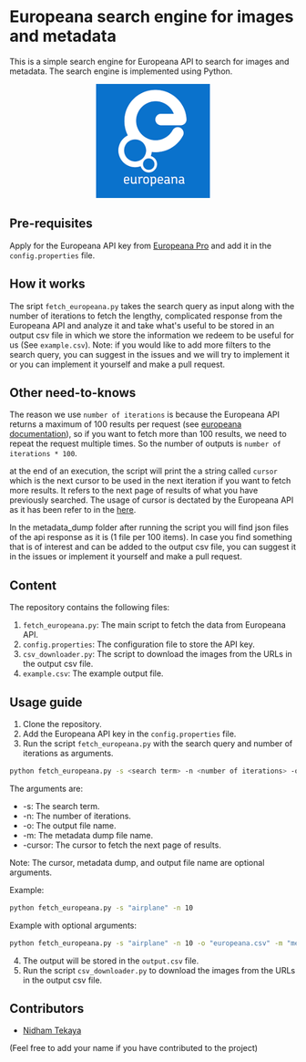 # Europeana search engine for images and metadata
This is a simple search engine for Europeana API to search for images and metadata. The search engine is implemented using Python.

<div style="text-align: center;">
    <img src="ressources/europeana.png" alt="Image 2" style="width: 200px; height: 200px;">
</div>

<!--

<div style="display: flex; justify-content: center;">
    <img src="ressources/europeana.png" alt="Image 1" style="width: 100px; height: 100px; margin-right: 10px;">
    <img src="ressources/fh.jpg" alt="Image 3" style="width: 100px; height: 100px; margin-right: 10px;">
    <img src="ressources/tu.png" alt="Image 4" style="width: 100px; height: 100px;">
</div>
-->

## Pre-requisites
Apply for the Europeana API key from [Europeana Pro](https://pro.europeana.eu/page/get-api) and add it in the `config.properties` file.

## How it works

The sript `fetch_europeana.py` takes the search query as input along with the number of iterations to fetch the lengthy, complicated response from the Europeana API and analyze it and take what's useful to be stored in an output csv file in which we store the information we redeem to be useful for us (See `example.csv`).
Note: if you would like to add more filters to the search query, you can suggest in the issues and we will try to implement it or you can implement it yourself and make a pull request.

## Other need-to-knows

The reason we use `number of iterations` is because the Europeana API returns a maximum of 100 results per request (see [europeana documentation](https://pro.europeana.eu/page/search#:~:text=of%20the%20response.-,rows,-Number)), so if you want to fetch more than 100 results, we need to repeat the request multiple times. So the number of outputs is `number of iterations * 100`.

at the end of an execution, the script will print the a string called `cursor` which is the next cursor to be used in the next iteration if you want to fetch more results. It refers to the next page of results of what you have previously searched. The usage of cursor is dectated by the Europeana API as it has been refer to in the [here](https://pro.europeana.eu/page/search#pagination-cursor).

In the metadata_dump folder after running the script you will find json files of the api response as it is (1 file per 100 items). In case you find something that is of interest and can be added to the output csv file, you can suggest it in the issues or implement it yourself and make a pull request.

## Content

The repository contains the following files:
1. `fetch_europeana.py`: The main script to fetch the data from Europeana API.
2. `config.properties`: The configuration file to store the API key.
3. `csv_downloader.py`: The script to download the images from the URLs in the output csv file.
4. `example.csv`: The example output file.

## Usage guide

1. Clone the repository.
2. Add the Europeana API key in the `config.properties` file.
3. Run the script `fetch_europeana.py` with the search query and number of iterations as arguments.

```bash
python fetch_europeana.py -s <search term> -n <number of iterations> -o <output file name> -m <metadata dump> -cursor <cursor>
```
The arguments are:
- -s: The search term.
- -n: The number of iterations.
- -o: The output file name.
- -m: The metadata dump file name.
- -cursor: The cursor to fetch the next page of results.

Note: 
The cursor, metadata dump, and output file name are optional arguments.


Example:

```bash
python fetch_europeana.py -s "airplane" -n 10 
```
Example with optional arguments:

```bash
python fetch_europeana.py -s "airplane" -n 10 -o "europeana.csv" -m "metadata_dump" -cursor "AoJ4cHJvZ  
```

4. The output will be stored in the `output.csv` file.
5. Run the script `csv_downloader.py` to download the images from the URLs in the output csv file.

## Contributors
- [Nidham Tekaya](https://www.nidham-tekaya.me/)

(Feel free to add your name if you have contributed to the project)


